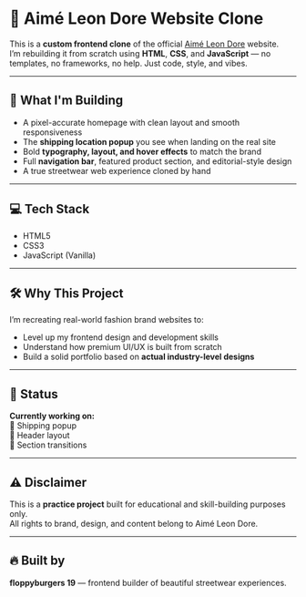 # 🧥 Aimé Leon Dore Website Clone

This is a **custom frontend clone** of the official [Aimé Leon Dore](https://www.aimeleondore.com) website.  
I’m rebuilding it from scratch using **HTML**, **CSS**, and **JavaScript** — no templates, no frameworks, no help. Just code, style, and vibes.

---

## 🎯 What I'm Building

- A pixel-accurate homepage with clean layout and smooth responsiveness  
- The **shipping location popup** you see when landing on the real site  
- Bold **typography, layout, and hover effects** to match the brand  
- Full **navigation bar**, featured product section, and editorial-style design  
- A true streetwear web experience cloned by hand

---

## 💻 Tech Stack

- HTML5  
- CSS3  
- JavaScript (Vanilla)  

---

## 🛠️ Why This Project

I’m recreating real-world fashion brand websites to:
- Level up my frontend design and development skills  
- Understand how premium UI/UX is built from scratch  
- Build a solid portfolio based on **actual industry-level designs**

---

## 🚧 Status

**Currently working on:**  
🔘 Shipping popup  
🔘 Header layout  
🔘 Section transitions

---

## ⚠️ Disclaimer

This is a **practice project** built for educational and skill-building purposes only.  
All rights to brand, design, and content belong to Aimé Leon Dore.

---

## 🔥 Built by

**floppyburgers 19** — frontend builder of beautiful streetwear experiences.
